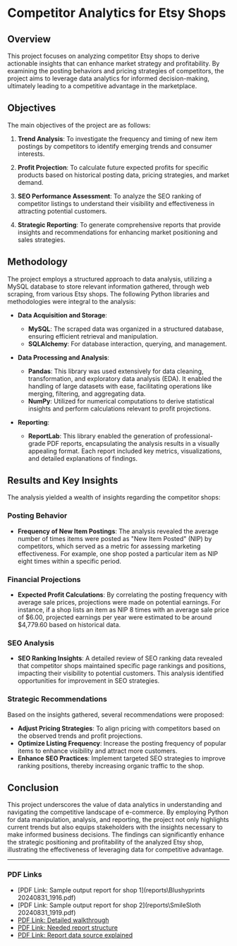 # Competitor Analytics for Etsy Shops

## Overview
This project focuses on analyzing competitor Etsy shops to derive actionable insights that can enhance market strategy and profitability. By examining the posting behaviors and pricing strategies of competitors, the project aims to leverage data analytics for informed decision-making, ultimately leading to a competitive advantage in the marketplace.

## Objectives
The main objectives of the project are as follows:

1. **Trend Analysis**: To investigate the frequency and timing of new item postings by competitors to identify emerging trends and consumer interests.
  
2. **Profit Projection**: To calculate future expected profits for specific products based on historical posting data, pricing strategies, and market demand.
  
3. **SEO Performance Assessment**: To analyze the SEO ranking of competitor listings to understand their visibility and effectiveness in attracting potential customers.
  
4. **Strategic Reporting**: To generate comprehensive reports that provide insights and recommendations for enhancing market positioning and sales strategies.

## Methodology
The project employs a structured approach to data analysis, utilizing a MySQL database to store relevant information gathered, through web scraping, from various Etsy shops. The following Python libraries and methodologies were integral to the analysis:

- **Data Acquisition and Storage**: 
  - **MySQL**: The scraped data was organized in a structured database, ensuring efficient retrieval and manipulation.
  - **SQLAlchemy**: For database interaction, querying, and management.

  
- **Data Processing and Analysis**: 
  - **Pandas**: This library was used extensively for data cleaning, transformation, and exploratory data analysis (EDA). It enabled the handling of large datasets with ease, facilitating operations like merging, filtering, and aggregating data.
  - **NumPy**: Utilized for numerical computations to derive statistical insights and perform calculations relevant to profit projections.

- **Reporting**: 
  - **ReportLab**: This library enabled the generation of professional-grade PDF reports, encapsulating the analysis results in a visually appealing format. Each report included key metrics, visualizations, and detailed explanations of findings.

## Results and Key Insights
The analysis yielded a wealth of insights regarding the competitor shops:

### Posting Behavior
- **Frequency of New Item Postings**: 
  The analysis revealed the average number of times items were posted as "New Item Posted" (NIP) by competitors, which served as a metric for assessing marketing effectiveness. For example, one shop posted a particular item as NIP eight times within a specific period.
 

### Financial Projections
- **Expected Profit Calculations**: 
  By correlating the posting frequency with average sale prices, projections were made on potential earnings. For instance, if a shop lists an item as NIP 8 times with an average sale price of $6.00, projected earnings per year were estimated to be around $4,779.60 based on historical data.

### SEO Analysis
- **SEO Ranking Insights**: 
  A detailed review of SEO ranking data revealed that competitor shops maintained specific page rankings and positions, impacting their visibility to potential customers. This analysis identified opportunities for improvement in SEO strategies.

### Strategic Recommendations
 Based on the insights gathered, several recommendations were proposed:
  - **Adjust Pricing Strategies**: To align pricing with competitors based on the observed trends and profit projections.
  - **Optimize Listing Frequency**: Increase the posting frequency of popular items to enhance visibility and attract more customers.
  - **Enhance SEO Practices**: Implement targeted SEO strategies to improve ranking positions, thereby increasing organic traffic to the shop.

## Conclusion
This project underscores the value of data analytics in understanding and navigating the competitive landscape of e-commerce. By employing Python for data manipulation, analysis, and reporting, the project not only highlights current trends but also equips stakeholders with the insights necessary to make informed business decisions. The findings can significantly enhance the strategic positioning and profitability of the analyzed Etsy shop, illustrating the effectiveness of leveraging data for competitive advantage.

---

### PDF Links
- [PDF Link: Sample output report for shop 1](reports\Blushyprints 20240831_1916.pdf)
- [PDF Link: Sample output report for shop 2](reports\SmileSloth 20240831_1919.pdf)
- [PDF Link: Detailed walkthrough](\reportStructure\Walkthrough.pdf)
- [PDF Link: Needed report structure](reportStructure\structure2pdf.pdf)
- [PDF Link: Report data source explained](\reportStructure\structure2explanation.pdf)

